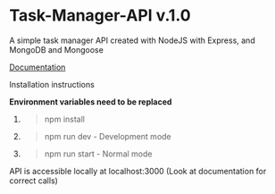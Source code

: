 # Task-Manager-API v.1.0
A simple task manager API created with NodeJS with Express, and MongoDB and Mongoose
 
<a href="https://documenter.getpostman.com/view/9830214/SWLZgWVE?version=latest">Documentation</a>

Installation instructions

**Environment variables need to be replaced**
1. > npm install
2. > npm run dev - Development mode
3. > npm run start - Normal mode

API is accessible locally at localhost:3000 (Look at documentation for correct calls)
